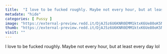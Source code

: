 ```yaml
---
title:  "I love to be fucked roughly. Maybe not every hour, but at least every day lol"
metadate: "hide"
categories: [ Pussy ]
image: "https://external-preview.redd.it/DjAJ5z6U6KNR0EMM1ktxK6Ue80oK5Nd9pM53AQBefO0.jpg?auto=webp&s=61f81e4a431a113f8e87e520b5d532345ad390be"
thumb: "https://external-preview.redd.it/DjAJ5z6U6KNR0EMM1ktxK6Ue80oK5Nd9pM53AQBefO0.jpg?width=960&crop=smart&auto=webp&s=b047d8daae3ef702c176633e2d9c4b693dc23b2e"
visit: ""
---
```

I love to be fucked roughly. Maybe not every hour, but at least every day lol
